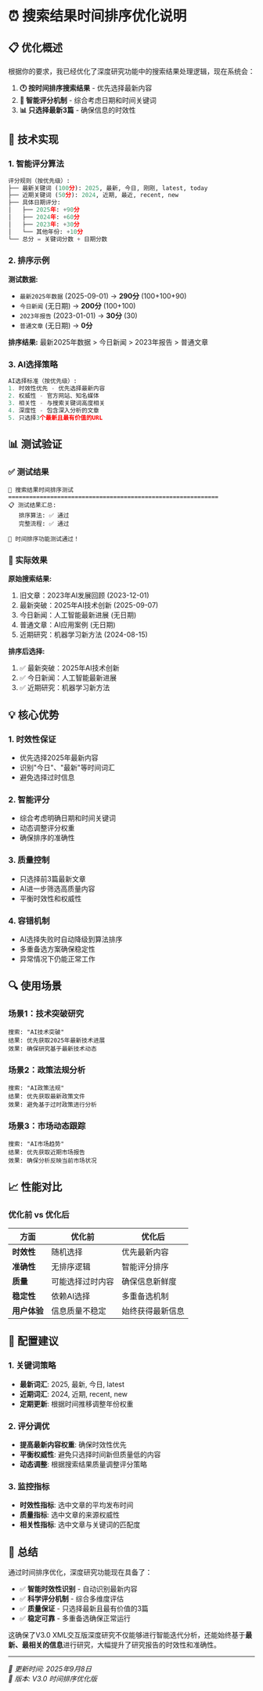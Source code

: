 # ⏰ 搜索结果时间排序优化说明

## 📋 优化概述

根据你的要求，我已经优化了深度研究功能中的搜索结果处理逻辑，现在系统会：

1. **🕐 按时间排序搜索结果** - 优先选择最新内容
2. **🎯 智能评分机制** - 综合考虑日期和时间关键词
3. **📊 只选择最新3篇** - 确保信息的时效性

## 🔧 技术实现

### 1. 智能评分算法

```python
评分规则（按优先级）:
├── 最新关键词 (100分): 2025, 最新, 今日, 刚刚, latest, today
├── 近期关键词 (50分): 2024, 近期, 最近, recent, new  
├── 具体日期评分:
│   ├── 2025年: +90分
│   ├── 2024年: +60分
│   ├── 2023年: +30分
│   └── 其他年份: +10分
└── 总分 = 关键词分数 + 日期分数
```

### 2. 排序示例

**测试数据:**
- `最新2025年数据` (2025-09-01) → **290分** (100+100+90)
- `今日新闻` (无日期) → **200分** (100+100)  
- `2023年报告` (2023-01-01) → **30分** (30)
- `普通文章` (无日期) → **0分**

**排序结果:** 最新2025年数据 > 今日新闻 > 2023年报告 > 普通文章

### 3. AI选择策略

```python
AI选择标准（按优先级）:
1. 时效性优先 - 优先选择最新内容
2. 权威性 - 官方网站、知名媒体
3. 相关性 - 与搜索关键词高度相关  
4. 深度性 - 包含深入分析的文章
5. 只选择3个最新且最有价值的URL
```

## 📊 测试验证

### ✅ 测试结果

```
🚀 搜索结果时间排序测试
============================================================
📋 测试结果汇总:
   排序算法: ✅ 通过
   完整流程: ✅ 通过

🎉 时间排序功能测试通过！
```

### 🎯 实际效果

**原始搜索结果:**
1. 旧文章：2023年AI发展回顾 (2023-12-01)
2. 最新突破：2025年AI技术创新 (2025-09-07)  
3. 今日新闻：人工智能最新进展 (无日期)
4. 普通文章：AI应用案例 (无日期)
5. 近期研究：机器学习新方法 (2024-08-15)

**排序后选择:**
1. ✅ 最新突破：2025年AI技术创新
2. ✅ 今日新闻：人工智能最新进展  
3. ✅ 近期研究：机器学习新方法

## 💡 核心优势

### 1. **时效性保证**
- 优先选择2025年最新内容
- 识别"今日"、"最新"等时间词汇
- 避免选择过时信息

### 2. **智能评分**
- 综合考虑明确日期和时间关键词
- 动态调整评分权重
- 确保排序的准确性

### 3. **质量控制**
- 只选择前3篇最新文章
- AI进一步筛选高质量内容
- 平衡时效性和权威性

### 4. **容错机制**
- AI选择失败时自动降级到算法排序
- 多重备选方案确保稳定性
- 异常情况下仍能正常工作

## 🔍 使用场景

### 场景1：技术突破研究
```
搜索: "AI技术突破"
结果: 优先获取2025年最新技术进展
效果: 确保研究基于最新技术动态
```

### 场景2：政策法规分析  
```
搜索: "AI政策法规"
结果: 优先获取最新政策文件
效果: 避免基于过时政策进行分析
```

### 场景3：市场动态跟踪
```
搜索: "AI市场趋势" 
结果: 优先获取近期市场报告
效果: 确保分析反映当前市场状况
```

## 📈 性能对比

### 优化前 vs 优化后

| 方面 | 优化前 | 优化后 |
|------|--------|--------|
| **时效性** | 随机选择 | 优先最新内容 |
| **准确性** | 无排序逻辑 | 智能评分排序 |
| **质量** | 可能选择过时内容 | 确保信息新鲜度 |
| **稳定性** | 依赖AI选择 | 多重备选机制 |
| **用户体验** | 信息质量不稳定 | 始终获得最新信息 |

## 🎯 配置建议

### 1. 关键词策略
- **最新词汇**: 2025, 最新, 今日, latest
- **近期词汇**: 2024, 近期, recent, new
- **定期更新**: 根据时间推移调整年份权重

### 2. 评分调优
- **提高最新内容权重**: 确保时效性优先
- **平衡权威性**: 避免只选择时间新但质量低的内容
- **动态调整**: 根据搜索结果质量调整评分策略

### 3. 监控指标
- **时效性指标**: 选中文章的平均发布时间
- **质量指标**: 选中文章的来源权威性
- **相关性指标**: 选中文章与关键词的匹配度

## 📝 总结

通过时间排序优化，深度研究功能现在具备了：

- ✅ **智能时效性识别** - 自动识别最新内容
- ✅ **科学评分机制** - 综合多维度评估
- ✅ **质量保证** - 只选择最新且最有价值的3篇
- ✅ **稳定可靠** - 多重备选确保正常运行

这确保了V3.0 XML交互版深度研究不仅能够进行智能迭代分析，还能始终基于**最新、最相关的信息**进行研究，大幅提升了研究报告的时效性和准确性。

---

*📅 更新时间: 2025年9月8日*  
*🔧 版本: V3.0 时间排序优化版*
